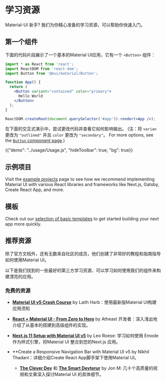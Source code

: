 # 学习资源

<p class="description"> Material-UI 新手? 我们为你精心准备的学习资源，可以帮助你快速入门。</p>

## 第一个组件

下面的代码片段展示了一个基本的Material UI应用，它有一个 `<Button>` 组件：

```jsx
import * as React from 'react';
import ReactDOM from 'react-dom';
import Button from '@mui/material/Button';

function App() {
  return (
    <Button variant="contained" color="primary">
      Hello World
    </Button>
  );
}

ReactDOM.createRoot(document.querySelector('#app')).render(<App />);
```

在下面的交互式演示中，尝试更改代码并查看它如何影响输出。 (注：将 `varian` 更改为 `"outlined"` 并且 `color` 更改为 `"secondary"`。 For more options, see the [`Button` component page](/material-ui/react-button/).)

{{"demo": "../usage/Usage.js", "hideToolbar": true, "bg": true}}

## 示例项目

Visit the [example projects](/material-ui/getting-started/example-projects/) page to see how we recommend implementing Material UI with various React libraries and frameworks like Next.js, Gatsby, Create React App, and more.

## 模板

Check out our [selection of basic templates](/material-ui/getting-started/templates/) to get started building your next app more quickly.

## 推荐资源

除了官方文档外，还有无数来自社区的成员，他们创建了非常好的教程和指南指导如何使用Material UI。

以下是我们找到的一些最好的第三方学习资源，可以学习如何使用我们的组件来构建漂亮的应用。

### 免费的资源

- [**Material UI v5 Crash Course**](https://www.youtube.com/watch?v=o1chMISeTC0) by Laith Harb：使用最新版Material UI构建应用须知

- [**React + Material UI - From Zero to Hero**](https://www.youtube.com/playlist?list=PLDxCaNaYIuUlG5ZqoQzFE27CUOoQvOqnQ) by Atheast 开发者：深入浅出地介绍了从基本的搭建到高级组件的实现。

- [**Next.js 11 Setup with Material UI v5**](https://www.youtube.com/watch?v=IFaFFmPYyMI) by Leo Roese: 学习如何使用 Emode 作为样式引擎，将Material UI 整合到您的Next.js 应用。

- **Create a Responsive Navigation Bar with Material UI v5</a> by Nikhil Thadani：详细介绍Create React App脚手架下使用Material UI。</p></li> 
  
  - [**The Clever Dev**](https://www.youtube.com/channel/UCb6AZy0_D1y661PMZck3jOw) 和 [**The Smart Devterur**](https://smartdevpreneur.com/category/javascript/material-ui/) by Jon M: 几十个高质量的视频和文章深入探讨Material UI 的具体细节。</ul>

